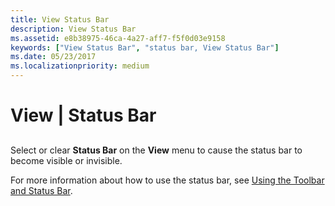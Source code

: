```yaml
---
title: View Status Bar
description: View Status Bar
ms.assetid: e8b38975-46ca-4a27-aff7-f5f0d03e9158
keywords: ["View Status Bar", "status bar, View Status Bar"]
ms.date: 05/23/2017
ms.localizationpriority: medium
---
```


# View | Status Bar


## <span id="ddk_view_status_bar_dbg"></span><span id="DDK_VIEW_STATUS_BAR_DBG"></span>


Select or clear **Status Bar** on the **View** menu to cause the status bar to become visible or invisible.

For more information about how to use the status bar, see [Using the Toolbar and Status Bar](using-the-toolbar-and-status-bar.md).

 

 





